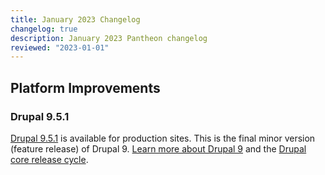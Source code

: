 ```yaml
---
title: January 2023 Changelog
changelog: true
description: January 2023 Pantheon changelog
reviewed: "2023-01-01"
---
```


## Platform Improvements 

### Drupal 9.5.1

[Drupal 9.5.1](https://www.drupal.org/project/drupal/releases/9.5.1) is available for production sites. This is the final minor version (feature release) of Drupal 9. [Learn more about Drupal 9](https://www.drupal.org/about/9) and the [Drupal core release cycle](https://www.drupal.org/about/core/policies/core-release-cycles/schedule).

